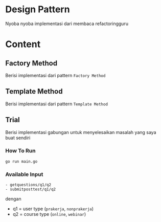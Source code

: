 # Design Pattern
Nyoba nyoba implementasi dari membaca refactoringguru
# Content
## Factory Method
Berisi implementasi dari pattern `Factory Method`
## Template Method
Berisi implementasi dari pattern `Template Method`
## Trial
Berisi implementasi gabungan untuk menyelesaikan masalah yang saya buat sendiri
### How To Run
```
go run main.go
```
### Available Input
```
- getquestions/q1/q2
- submitposttest/q1/q2
```
dengan 
- q1 = user type (`prakerja`, `nonprakerja`)
- q2 = course type (`online`, `webinar`)
